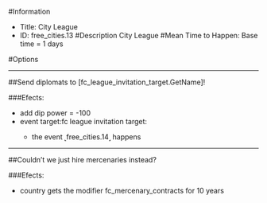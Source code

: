 #Information
 - Title: City League
 - ID: free_cities.13
#Description
City League
#Mean Time to Happen:
Base time = 1 days

#Options

___
##Send diplomats to [fc_league_invitation_target.GetName]!

###Efects:<ul><li>add dip power = -100</li><li>event target:fc league invitation target:</li><ul><li>the event ˻free_cities.14˼ happens</li></ul></ul>

___
##Couldn’t we just hire mercenaries instead?

###Efects:<ul><li>country gets the modifier fc_mercenary_contracts for 10 years</li></ul>
